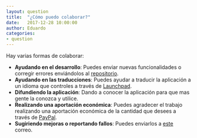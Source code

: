 ```yaml
---
layout: question
title:  "¿Cómo puedo colaborar?"
date:   2017-12-28 10:00:00
author: Eduardo
categories:
- question
---
```

Hay varias formas de colaborar:

* **Ayudando en el desarrollo**: Puedes enviar nuevas funcionalidades o corregir errores enviándolos al [repositorio](https://github.com/soker90/betcon).
* **Ayudando en las traducciones**: Puedes ayudar a traducir la aplicación a un idioma que controles a través de [Launchpad](https://translations.launchpad.net/betcon).
* **Difundiendo la aplicación**: Dando a conocer la aplicación para que mas gente la conozca y utilice.
* **Realizando una aportación económica**: Puedes agradecer el trabajo realizando una aportación económica de la cantidad que desees a través de [PayPal](https://www.paypal.me/eduparra).
* **Sugiriendo mejoras o reportando fallos**: Puedes enviarlos a [este](mailto:eduparra90@gmail.com) correo.
